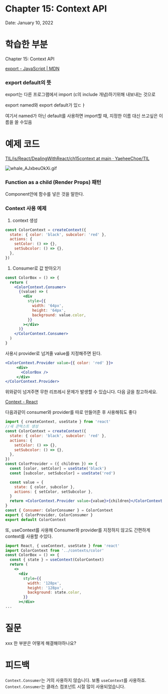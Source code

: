 # Chapter 15: Context API

Date: January 10, 2022

# 학습한 부분

Chapter 15: Context API

[export - JavaScript | MDN](https://developer.mozilla.org/ko/docs/web/javascript/reference/statements/export)

### export default의 뜻

export는 다른 프로그램에서 import (c의 include 개념)하기위해 내보내는 것으로

export named와 export default가 있ㄷㅏ

여기서 named가 아닌 default를 사용하면 import할 때, 지정한 이름 대신 쓰고싶은 이름을 쓸 수있음

# 예제 코드

[TIL/js/React/DealingWithReact/ch15context at main · YaeheeChoe/TIL](https://github.com/YaeheeChoe/TIL/tree/main/js/React/DealingWithReact/ch15context)

![whale_AJxbeuOkXi.gif](Chapter%2015%20Context%20API%20ac838e2bd3514f8da799ec9f3b65c588/whale_AJxbeuOkXi.gif)

### Function as a child (Render Props) 패턴

Component안에 함수를 넣은 것을 말한다.

### Context 사용 예제

1. context 생성

```jsx
const ColorContext = createContext({
  state: { color: 'black', subcolor: 'red' },
  actions: {
    setColor: () => {},
    setSubcolor: () => {},
  },
})
```

1. Consumer로 값 받아오기

```jsx
const ColorBox = () => {
  return (
    <ColorContext.Consumer>
      {(value) => (
        <div
          style={{
            width: '64px',
            height: '64px',
            background: value.color,
          }}
        ></div>
      )}
    </ColorContext.Consumer>
  )
}
```

사용시 provider로 넘겨줄 value를 지정해주면 된다.

```jsx
<ColorContext.Provider value={{ color: 'red' }}>
     <div>
       <ColorBox />
     </div>
</ColorContext.Provider>
```

위와같이 넘겨주면 무한 리프레시 문제가 발생할 수 있습니다. 다음 글을 참고하세요.

[Context - React](https://reactjs.org/docs/context.html#caveats)

다음과같이 consumer와 provider를 따로 만들어준 후 사용해줘도 좋다

```jsx
import { createContext, useState } from 'react'
//새 콘텍스트 생성
const ColorContext = createContext({
  state: { color: 'black', subcolor: 'red' },
  actions: {
    setColor: () => {},
    setSubcolor: () => {},
  },
})
const ColorProvider = ({ children }) => {
  const [color, setColor] = useState('black')
  const [subcolor, setSubcolor] = useState('red')

  const value = {
    state: { color, subcolor },
    actions: { setColor, setSubcolor },
  }
  return <ColorContext.Provider value={value}>{children}</ColorContext.Provider>
}
const { Consumer: ColorConsumer } = ColorContext
export { ColorProvider, ColorConsumer }
export default ColorContext
```

또, useContext를 사용해 Consumer와 provider를 지정하지 않고도 간편하게 context를 사용할 수있다.

```jsx
import React, { useContext, useState } from 'react'
import ColorContext from '../contexts/color'
const ColorBox = () => {
  const { state } = useContext(ColorContext)
  return (
    <>
      <div
        style={{
          width: '128px',
          height: '128px',
          background: state.color,
        }}
      ></div>
...
```

# 질문

xxx 한 부분은 어떻게 해결해야하나요?

# 피드백

`Context.Consumer`는 거의 사용하지 않습니다. 보통 `useContext`를 사용하죠. `Context.Consumer`는 클래스 컴포넌트 시절 많이 사용되었습니다.